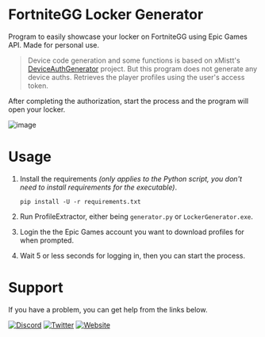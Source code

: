# FortniteGG Locker Generator
Program to easily showcase your locker on FortniteGG using Epic Games API. Made for personal use.
> Device code generation and some functions is based on xMistt's [DeviceAuthGenerator](https://github.com/xMistt/DeviceAuthGenerator) project. But this program does not generate any device auths. Retrieves the player profiles using the user's access token.

After completing the authorization, start the process and the program will open your locker.

![image](https://github.com/Liqutch/FNGG-LockerGenerator/assets/113312256/2ee18a03-c9a2-447c-801c-19ce2417e91f)

# Usage
1. Install the requirements _(only applies to the Python script, you don't need to install requirements for the executable)_.

    ```
    pip install -U -r requirements.txt
    ```

2. Run ProfileExtractor, either being `generator.py` or `LockerGenerator.exe`.

3. Login the the Epic Games account you want to download profiles for when prompted.

3. Wait 5 or less seconds for logging in, then you can start the process.

# Support
If you have a problem, you can get help from the links below.

[![Discord](https://img.shields.io/badge/Discord-%237289DA.svg?style=for-the-badge&logo=discord&logoColor=white)](https://discord.com/users/341886629142593537)
[![Twitter](https://img.shields.io/badge/Twitter-%231DA1F2.svg?style=for-the-badge&logo=twitter&logoColor=white)](https://twitter.com/Liqutch)
[![Website](https://img.shields.io/badge/🔗%20LIQUTCH.DEV-white.svg?style=for-the-badge&logo=link&logoColor=black&color=EDF2F7)](https://liqutch.dev)
